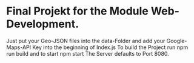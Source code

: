 # Final Projekt for the Module Web-Development.

Just put your Geo-JSON files into the data-Folder and add your Google-Maps-API Key into the beginning of Index.js
To build the Project run npm run build and to start npm start
The Server defaults to Port 8080. 

